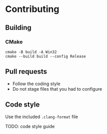 # Contributing

## Building

### CMake
```
cmake -B build -A Win32
cmake --build build --config Release
```

## Pull requests
- Follow the coding style
- Do not stage files that you had to configure

## Code style
Use the included `.clang-format` file

TODO: code style guide
